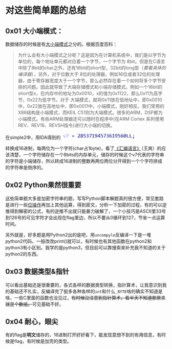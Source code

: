 # 对这些简单题的总结

## 0x01 大小端模式：

数据储存的时候是有[大小端模式]([https://baike.baidu.com/item/%E5%A4%A7%E5%B0%8F%E7%AB%AF%E6%A8%A1%E5%BC%8F/6750542?fr=aladdin#1](https://baike.baidu.com/item/大小端模式/6750542?fr=aladdin#1))之分的。根据百度百科：

> 为什么会有大小端模式之分呢？这是因为在计算机系统中，我们是以字节为单位的，每个地址单元都对应着一个字节，一个字节为 8bit。但是在C语言中除了8bit的char之外，还有16bit的short型，32bit的long型（*要看具体的编译器*），另外，对于位数大于 8位的处理器，例如16位或者32位的处理器，由于寄存器宽度大于一个字节，那么必然存在着一个如何将多个字节安排的问题。因此就导致了大端存储模式和小端存储模式。例如一个16bit的short型x，在内存中的地址为0x0010，x的值为0x1122，那么0x11为高字节，0x22为低字节。对于 大端模式，就将0x11放在低地址中，即0x0010中，0x22放在高地址中，即0x0011中。小端模式，刚好相反。我们常用的X86结构是小端模式，而KEIL C51则为大端模式。很多的ARM，DSP都为小端模式。有些ARM处理器还可以随时在程序中(在ARM Cortex 系列使用REV、REV16、REVSH指令)进行大小端的切换。

在simple2中，用IDA得到的![key](./simple2_key.png)

转换成16进制，每两位为一个字符(char占1byte)，看了[《汇编语言》](https://book.douban.com/subject/25726019/)（王爽）的应该清楚，一个字符储存在一个8bits的内存单元，储存的时候这个v7代表的字符串的字符是小端储存，所以转成16进制的整数再两位两位分开得到一个个字符拼成的字符串是倒序的。

## 0x02 Python果然很重要

这些简单题大多是加密字符串的题，写写Python脚本解题真的很方便，常见套路是进行一些[位操作](https://www.luogu.org/blog/chengni5673/er-jin-zhi-yu-wei-yun-suan)再加上其他运算，得到密文，分析一下加密的过程，有的可以逆推得到解密的公式，有的逆推不出就只能暴力破解了，一个小技巧是ASCII里33号到126号的可见字符才会出现在flag里边，所以不要从0循环到127，节省一点运算时间。

另外就是，好多题是用Python2出的是吧，用`uncompyle`反编译一下是一堆python2代码，一般改改print()就可以，有时候也有其他函数在python2和python3有小区别。我学的是python3，但目前可以靠搜索来补充我不知道的关于python2的东西。

## 0x03 数据类型&指针

可以看出基础还是很重要的，各式各样的数据类型转换，指针算术，让我意识到我的基础还不扎实，反编译完了挺多各种各样的`int`和什么`_BYTE`啥的确实不知道是啥，一些C里面的函数也没见过，~~有时候没注意到指针算术，看半天不知道那原来就是个数组。~~可见基础不好。

## 0x04 耐心，眼尖

有的flag是**明文**储存的，16进制打开好好看下，能发现意想不到的有用信息，有时候是flag，有时候是加壳的类型。